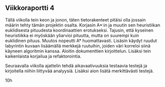 ## Viikkoraportti 4

Tällä viikolla tein keon ja jonon, täten tietorakenteet pitäisi olla jossain määrin tehty tämän projektin osalta.
Korjasin A*:in ja muutin sen heuristiikan euklidisesta pituudesta koordinaattien erotukseksi. Tajusin, että kyseinen heuristiikka ei myöskään
yliarvioi pituutta, mutta on suurempi kuin euklidinen pituus. Muutos nopeutti A* huomattavasti. Lisäsin käydyt ruudut labyrintin kuvaan
lisäämällä merkkejä ruutuihin, joiden väri korreloi siinä käyneen algoritmin kanssa. Aloitin dokumenttien kirjoittelun.
Lisäksi tein kaikenlaista korjailua ja refaktorointia.

Seuraavalla viikolla ajattelin tehdä aikavaativuuksia testaavia testejä ja kirjoitella niihin liittyvää analyysiä. Lisäksi aion lisätä
merkittävästi testejä. 

10h
